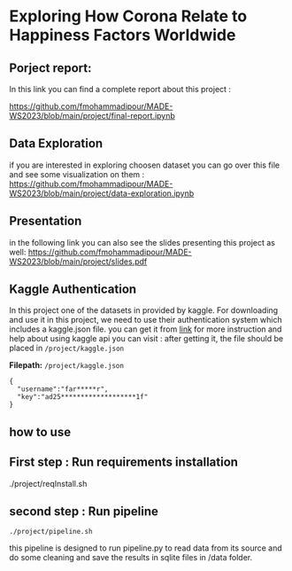 # Exploring How Corona Relate to Happiness Factors Worldwide

## Porject report:
In this link you can find a complete report about this project :

https://github.com/fmohammadipour/MADE-WS2023/blob/main/project/final-report.ipynb

## Data Exploration
if you are interested in exploring choosen dataset you can go over this file and see some visualization on them :
https://github.com/fmohammadipour/MADE-WS2023/blob/main/project/data-exploration.ipynb

## Presentation
in the following link you can also see the slides presenting this project as well:
https://github.com/fmohammadipour/MADE-WS2023/blob/main/project/slides.pdf

## Kaggle Authentication
In this project one of the datasets in provided by kaggle. For downloading and use it in this project, we need to use their authentication system which includes a kaggle.json file. 
you can get it from [link](https://www.kaggle.com/settings)
for more instruction and help about using kaggle api you can visit : 
after getting it, the file should be placed in `/project/kaggle.json`

**Filepath:** `/project/kaggle.json`

```
{
  "username":"far*****r",
  "key":"ad25*******************1f"
}
```


## how to use 

## First step : Run requirements installation

./project/reqInstall.sh

## second step : Run pipeline
```
./project/pipeline.sh
```

this pipeline is designed to run pipeline.py to read data from its source and do some cleaning and save the results in sqlite files in /data folder. 

